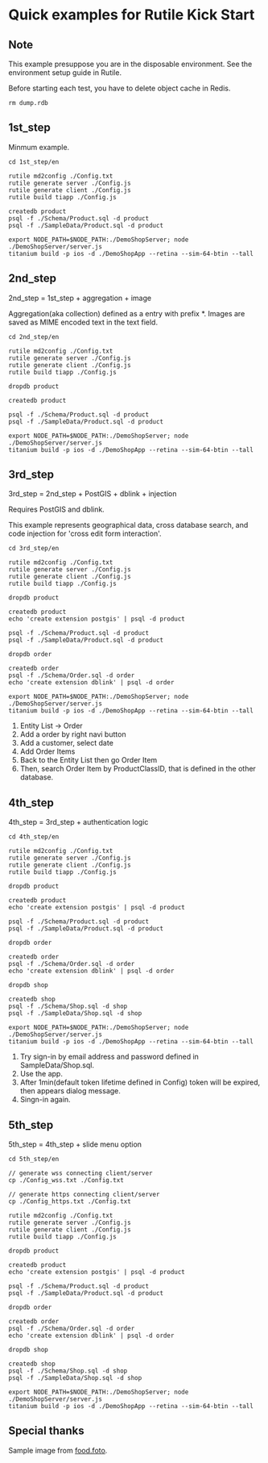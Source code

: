 
# Quick examples for Rutile Kick Start

## Note

This example presuppose you are in the disposable environment.
See the environment setup guide in Rutile.

Before starting each test, you have to delete object cache in Redis.

```
rm dump.rdb
```

## 1st_step

Minmum example.

```
cd 1st_step/en

rutile md2config ./Config.txt
rutile generate server ./Config.js
rutile generate client ./Config.js
rutile build tiapp ./Config.js

createdb product
psql -f ./Schema/Product.sql -d product
psql -f ./SampleData/Product.sql -d product

export NODE_PATH=$NODE_PATH:./DemoShopServer; node ./DemoShopServer/server.js
titanium build -p ios -d ./DemoShopApp --retina --sim-64-btin --tall
```

## 2nd_step

2nd_step = 1st_step + aggregation + image

Aggregation(aka collection) defined as a entry with prefix *.
Images are saved as MIME encoded text in the text field.

```
cd 2nd_step/en

rutile md2config ./Config.txt
rutile generate server ./Config.js
rutile generate client ./Config.js
rutile build tiapp ./Config.js

dropdb product

createdb product

psql -f ./Schema/Product.sql -d product
psql -f ./SampleData/Product.sql -d product

export NODE_PATH=$NODE_PATH:./DemoShopServer; node ./DemoShopServer/server.js
titanium build -p ios -d ./DemoShopApp --retina --sim-64-btin --tall
```

## 3rd_step

3rd_step = 2nd_step + PostGIS + dblink + injection

Requires PostGIS and dblink.

This example represents geographical data, cross database search, and code injection for 'cross edit form interaction'.

```
cd 3rd_step/en

rutile md2config ./Config.txt
rutile generate server ./Config.js
rutile generate client ./Config.js
rutile build tiapp ./Config.js

dropdb product

createdb product
echo 'create extension postgis' | psql -d product

psql -f ./Schema/Product.sql -d product
psql -f ./SampleData/Product.sql -d product

dropdb order

createdb order
psql -f ./Schema/Order.sql -d order
echo 'create extension dblink' | psql -d order

export NODE_PATH=$NODE_PATH:./DemoShopServer; node ./DemoShopServer/server.js
titanium build -p ios -d ./DemoShopApp --retina --sim-64-btin --tall
```

1. Entity List -> Order
2. Add a order by right navi button
3. Add a customer, select date
4. Add Order Items
5. Back to the Entity List then go Order Item
6. Then, search Order Item by ProductClassID, that is defined in the other database.


## 4th_step

4th_step = 3rd_step + authentication logic

```
cd 4th_step/en

rutile md2config ./Config.txt
rutile generate server ./Config.js
rutile generate client ./Config.js
rutile build tiapp ./Config.js

dropdb product

createdb product
echo 'create extension postgis' | psql -d product

psql -f ./Schema/Product.sql -d product
psql -f ./SampleData/Product.sql -d product

dropdb order

createdb order
psql -f ./Schema/Order.sql -d order
echo 'create extension dblink' | psql -d order

dropdb shop

createdb shop
psql -f ./Schema/Shop.sql -d shop
psql -f ./SampleData/Shop.sql -d shop

export NODE_PATH=$NODE_PATH:./DemoShopServer; node ./DemoShopServer/server.js
titanium build -p ios -d ./DemoShopApp --retina --sim-64-btin --tall
```

1. Try sign-in by email address and password defined in SampleData/Shop.sql.
2. Use the app.
3. After 1min(default token lifetime defined in Config) token will be expired, then appears dialog message.
5. Singn-in again.


## 5th_step

5th_step = 4th_step + slide menu option

```
cd 5th_step/en

// generate wss connecting client/server
cp ./Config_wss.txt ./Config.txt

// generate https connecting client/server
cp ./Config_https.txt ./Config.txt

rutile md2config ./Config.txt
rutile generate server ./Config.js
rutile generate client ./Config.js
rutile build tiapp ./Config.js

dropdb product

createdb product
echo 'create extension postgis' | psql -d product

psql -f ./Schema/Product.sql -d product
psql -f ./SampleData/Product.sql -d product

dropdb order

createdb order
psql -f ./Schema/Order.sql -d order
echo 'create extension dblink' | psql -d order

dropdb shop

createdb shop
psql -f ./Schema/Shop.sql -d shop
psql -f ./SampleData/Shop.sql -d shop

export NODE_PATH=$NODE_PATH:./DemoShopServer; node ./DemoShopServer/server.js
titanium build -p ios -d ./DemoShopApp --retina --sim-64-btin --tall
```

## Special thanks

Sample image from [food.foto](http://food.foto.ne.jp).



